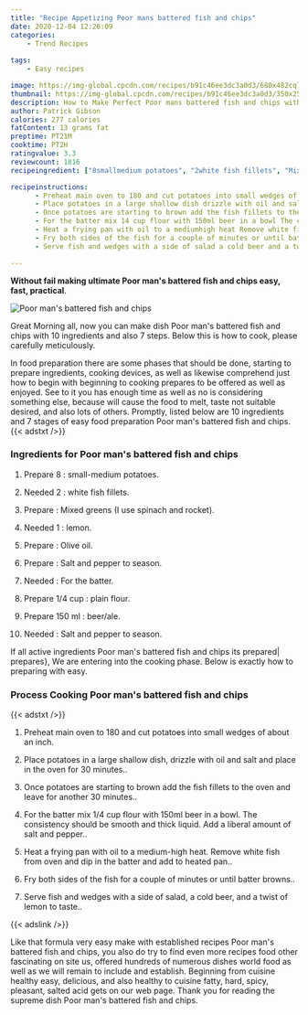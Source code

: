 ```yaml
---
title: "Recipe Appetizing Poor mans battered fish and chips"
date: 2020-12-04 12:26:09
categories:
    - Trend Recipes
    
tags:
    - Easy recipes

image: https://img-global.cpcdn.com/recipes/b91c46ee3dc3a0d3/680x482cq70/poor-mans-battered-fish-and-chips-recipe-main-photo.jpg
thumbnail: https://img-global.cpcdn.com/recipes/b91c46ee3dc3a0d3/350x250cq70/poor-mans-battered-fish-and-chips-recipe-main-photo.jpg
description: How to Make Perfect Poor mans battered fish and chips with 10 ingredients and 7 stages of easy cooking.
author: Patrick Gibson
calories: 277 calories
fatContent: 13 grams fat
preptime: PT21M
cooktime: PT2H
ratingvalue: 3.3
reviewcount: 1816
recipeingredient: ["8smallmedium potatoes", "2white fish fillets", "Mixed greens I use spinach and rocket", "1lemon", "Olive oil", "Salt and pepper to season", "For the batter", "1/4 cupplain flour", "150 mlbeerale", "Salt and pepper to season"]

recipeinstructions: 
      - Preheat main oven to 180 and cut potatoes into small wedges of about an inch 
      - Place potatoes in a large shallow dish drizzle with oil and salt and place in the oven for 30 minutes 
      - Once potatoes are starting to brown add the fish fillets to the oven and leave for another 30 minutes 
      - For the batter mix 14 cup flour with 150ml beer in a bowl The consistency should be smooth and thick liquid Add a liberal amount of salt and pepper 
      - Heat a frying pan with oil to a mediumhigh heat Remove white fish from oven and dip in the batter and add to heated pan 
      - Fry both sides of the fish for a couple of minutes or until batter browns 
      - Serve fish and wedges with a side of salad a cold beer and a twist of lemon to taste

---
```




**Without fail making ultimate Poor man&#39;s battered fish and chips easy, fast, practical**. 


![Poor man&#39;s battered fish and chips](https://img-global.cpcdn.com/recipes/b91c46ee3dc3a0d3/680x482cq70/poor-mans-battered-fish-and-chips-recipe-main-photo.jpg "Poor man&#39;s battered fish and chips")




Great Morning all, now you can make dish Poor man&#39;s battered fish and chips with 10 ingredients and also 7 steps. Below this is how to cook, please carefully meticulously.

In food preparation there are some phases that should be done, starting to prepare ingredients, cooking devices, as well as likewise comprehend just how to begin with beginning to cooking prepares to be offered as well as enjoyed. See to it you has enough time as well as no is considering something else, because will cause the food to melt, taste not suitable desired, and also lots of others. Promptly, listed below are 10 ingredients and 7 stages of easy food preparation Poor man&#39;s battered fish and chips.
{{< adstxt />}}

### Ingredients for Poor man&#39;s battered fish and chips


1. Prepare 8 : small-medium potatoes.

1. Needed 2 : white fish fillets.

1. Prepare  : Mixed greens (I use spinach and rocket).

1. Needed 1 : lemon.

1. Prepare  : Olive oil.

1. Prepare  : Salt and pepper to season.

1. Needed  : For the batter.

1. Prepare 1/4 cup : plain flour.

1. Prepare 150 ml : beer/ale.

1. Needed  : Salt and pepper to season.



If all active ingredients Poor man&#39;s battered fish and chips its prepared| prepares}, We are entering into the cooking phase. Below is exactly how to preparing with easy.

### Process Cooking Poor man&#39;s battered fish and chips

{{< adstxt />}}


1. Preheat main oven to 180 and cut potatoes into small wedges of about an inch.



1. Place potatoes in a large shallow dish, drizzle with oil and salt and place in the oven for 30 minutes..



1. Once potatoes are starting to brown add the fish fillets to the oven and leave for another 30 minutes..



1. For the batter mix 1/4 cup flour with 150ml beer in a bowl. The consistency should be smooth and thick liquid. Add a liberal amount of salt and pepper..



1. Heat a frying pan with oil to a medium-high heat. Remove white fish from oven and dip in the batter and add to heated pan..



1. Fry both sides of the fish for a couple of minutes or until batter browns..



1. Serve fish and wedges with a side of salad, a cold beer, and a twist of lemon to taste..





{{< adslink />}}

Like that formula very easy make with established recipes Poor man&#39;s battered fish and chips, you also do try to find even more recipes food other fascinating on site us, offered hundreds of numerous dishes world food as well as we will remain to include and establish. Beginning from cuisine healthy easy, delicious, and also healthy to cuisine fatty, hard, spicy, pleasant, salted acid gets on our web page. Thank you for reading the supreme dish Poor man&#39;s battered fish and chips.

